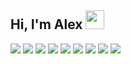 ## Hi, I'm Alex <img src="https://user-images.githubusercontent.com/48355572/205912228-52b28bd4-910b-4447-934f-be8b19a3aec5.gif" width="30px" height="30px">

![](https://img.shields.io/badge/JavaScript-F7DF1E?style=flat&logo=javascript&logoColor=black) ![](https://img.shields.io/badge/-Python-14354c?style=flat&logo=Python&logoColor=white) ![](https://img.shields.io/badge/-Java-ed8b00?style=flat&logo=openjdk) ![](https://img.shields.io/badge/HTML5-E34F26?style=flat&logo=html5&logoColor=white) ![](https://img.shields.io/badge/CSS-239120?&style=flat&logo=css3&logoColor=white) ![](https://img.shields.io/badge/Node.js-43853D?style=flat&logo=node.js&logoColor=white) ![](https://img.shields.io/badge/C-00599C?style=flat&logo=c&logoColor=white) ![](https://img.shields.io/badge/GNU%20Bash-100000?style=flat&logo=GNU%20Bash&logoColor=white) ![](https://img.shields.io/badge/GIT-E44C30?style=flat&logo=git&logoColor=white)
